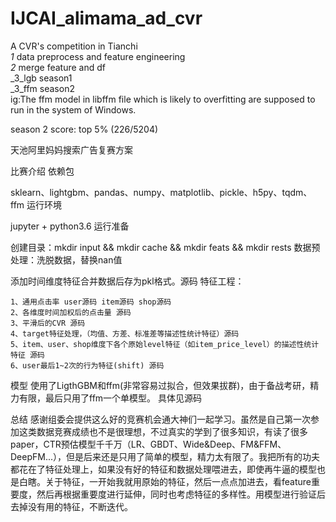 # IJCAI_alimama_ad_cvr  
A CVR's competition in Tianchi  
_1_ data preprocess and feature engineering  
_2_ merge feature and df   
_3_lgb season1  
_3_ffm season2  
ig:The ffm model in libffm file which is likely to overfitting are supposed to run in the system of Windows.  

season 2 score: top 5% (226/5204)

天池阿里妈妈搜索广告复赛方案

比赛介绍
依赖包

sklearn、lightgbm、pandas、numpy、matplotlib、pickle、h5py、tqdm、ffm
运行环境

jupyter + python3.6
运行准备

创建目录：mkdir input && mkdir cache && mkdir feats && mkdir rests
数据预处理：洗脱数据，替换nan值

添加时间维度特征合并数据后存为pkl格式。源码
特征工程：

    1、通用点击率 user源码 item源码 shop源码
    2、各维度时间加权后的点击量 源码
    3、平滑后的CVR 源码
    4、target特征处理，（均值、方差、标准差等描述性统计特征）源码
    5、item、user、shop维度下各个原始level特征（如item_price_level）的描述性统计特征 源码
    6、user最后1~2次的行为特征(shift) 源码

模型
使用了LigthGBM和ffm(非常容易过拟合，但效果拔群)，由于备战考研，精力有限，最后只用了ffm一个单模型。 具体见源码

总结
感谢组委会提供这么好的竞赛机会通大神们一起学习。虽然是自己第一次参加这类数据竞赛成绩也不是很理想，不过真实的学到了很多知识，有读了很多paper，CTR预估模型千千万（LR、GBDT、Wide&Deep、FM&FFM、DeepFM...），但是后来还是只用了简单的模型，精力太有限了。我把所有的功夫都花在了特征处理上，如果没有好的特征和数据处理喂进去，即使再牛逼的模型也是白瞎。关于特征，一开始我就用原始的特征，然后一点点加进去，看feature重要度，然后再根据重要度进行延伸，同时也考虑特征的多样性。用模型进行验证后去掉没有用的特征，不断迭代。


